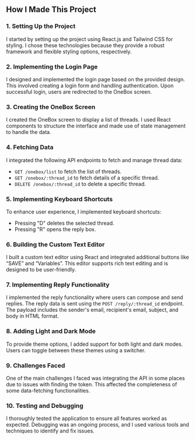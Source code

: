## How I Made This Project

### 1. Setting Up the Project
I started by setting up the project using React.js and Tailwind CSS for styling. I chose these technologies because they provide a robust framework and flexible styling options, respectively.

### 2. Implementing the Login Page
I designed and implemented the login page based on the provided design. This involved creating a login form and handling authentication. Upon successful login, users are redirected to the OneBox screen.

### 3. Creating the OneBox Screen
I created the OneBox screen to display a list of threads. I used React components to structure the interface and made use of state management to handle the data. 

### 4. Fetching Data
I integrated the following API endpoints to fetch and manage thread data:
- `GET /onebox/list` to fetch the list of threads.
- `GET /onebox/:thread_id` to fetch details of a specific thread.
- `DELETE /onebox/:thread_id` to delete a specific thread.

### 5. Implementing Keyboard Shortcuts
To enhance user experience, I implemented keyboard shortcuts:
- Pressing "D" deletes the selected thread.
- Pressing "R" opens the reply box.

### 6. Building the Custom Text Editor
I built a custom text editor using React and integrated additional buttons like “SAVE” and “Variables”. This editor supports rich text editing and is designed to be user-friendly.

### 7. Implementing Reply Functionality
I implemented the reply functionality where users can compose and send replies. The reply data is sent using the `POST /reply/:thread_id` endpoint. The payload includes the sender's email, recipient's email, subject, and body in HTML format.

### 8. Adding Light and Dark Mode
To provide theme options, I added support for both light and dark modes. Users can toggle between these themes using a switcher.

### 9. Challenges Faced
One of the main challenges I faced was integrating the API in some places due to issues with finding the token. This affected the completeness of some data-fetching functionalities.

### 10. Testing and Debugging
I thoroughly tested the application to ensure all features worked as expected. Debugging was an ongoing process, and I used various tools and techniques to identify and fix issues.
